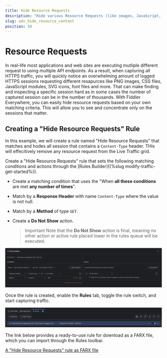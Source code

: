 ```yaml
---
title: Hide Resource Requests 
description: "Hide various Resource Requests (like images, JavaScript, CSS, etc.,) while using Fiddler's rules."
slug: adv_hide_resource_content
position: 50
---
```


# Resource Requests 

In real-life most applications and web sites are executing mutliple different request to using multiple API endpoints. As a result, when capturing all HTTPS traffic, you will quickly notice an overwhelming amount of logged HTTPS sessions requesting different resapurces like PNG images, CSS files, JavaScript modules, SVG icons, font files and more. That can make finding and inspecting a specific session hard as in some cases the number of captured session can be in the number of thousands. With Fiddler Everywhere, you can easily hide resource requests based on your own matching criteria. This will allow you to see and concentrate only on the sessions that matter.


## Creating a "Hide Resource Requests" Rule

In this example, we will create a rule named "Hide Resource Requests" that matches and hodes all session that contains a `Content-Type` header. THis will effecitively remove any resource request from the Live Traffic grid.

Create a "Hide Resource Requests" rule that sets the following matching conditions and actions through the [Rules Builder]({%slug modify-traffic-get-started%}).

- Create a matching condition that uses the "When **all these conditions** are met **any number of times**". 

- Match by a **Response Header** with name `Content-Type` where the value is not null.

- Match by a **Method** of type `GET`.

- Create a **Do Not Show** action.

    > Important Note that the **Do Not Show** action is final, meaning no other action or active rule placed lower in the rules queue will be executed.


![Creating "Hide Resource Requests" rule](../../images/advanced//adv-hide-resources.png)

Once the rule is created, enable the **Rules** tab, toggle the rule switch, and start capturing traffic.

![Activating the "Hide Resource Requests" rule](../../images/advanced/adv-hide-resources-active.png)

The link below provides a ready-to-use rule for download as a FARX file, which you can import through the Rules toolbar.

[A "Hide Resource Requests" rule as FARX file](https://github.com/telerik/fiddler-everywhere/rules/filters/hide-resource-requests)
 
 